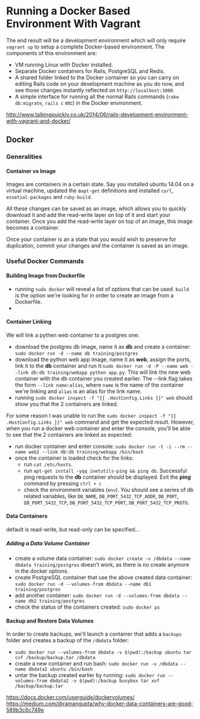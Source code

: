 # Running a Docker Based Environment With Vagrant

The end result will be a development environment which will only require `vagrant up` to setup a complete Docker-based environment. The components of this environment are:
* VM running Linux with Docker installed.
* Separate Docker containers for Rails, PostgreSQL and Redis.
* A shared folder linked to the Docker container so you can carry on editing Rails code on your development machine as you do now, and see those changes instantly reflected on `http://localhost:3000`.
* A simple interface for running all the normal Rails commands (`rake db:migrate`, `rails c` etc) in the Docker environment.

http://www.talkingquickly.co.uk/2014/06/rails-development-environment-with-vagrant-and-docker/

## Docker

### Generalities

#### Container vs Image

Images are containers in a certain state. Say you installed ubuntu 14.04 on a virtual machine, updated the a`apt-get` definitions and installed `curl`, `essetial-packages` and `ruby-build`. 

All these changes can be saved as an image, which allows you to quickly download it and add the read-write layer on top of it and start your container. Once you add the read-write layer on top of an image, this image becomes a container. 

Once your container is an a state that you would wish to preserve for duplication, commit your changes and the container is saved as an image.

### Useful Docker Commands

#### Building Image from Dockerfile

* running `sudo docker` will reveal a list of options that can be used. `build` is the option we're looking for in order to create an image from a Dockerfile.
* 

#### Container Linking

We will link a pythen web container to a postgres one:
* download the postgres db image, name it as **db** and create a container: `sudo docker run -d --name db training/postgres`
* download the python web app image, name it as **web**, assign the ports, link it to the **db** container and run it:`sudo docker run -d -P --name web --link db:db training/webapp python app.py`. This will link the new web container with the db container you created earlier. The --link flag takes the form `--link name:alias`, where `name` is the name of the container we're linking and `alias` is an alias for the link name.
* running `sudo docker inspect -f "{{ .HostConfig.Links }}" web` should show you that the 2 containers are linked.

For some reason I was unable to run the `sudo docker inspect -f "{{ .HostConfig.Links }}" web` command and get the expected result. However, when you run a docker web container and enter the console, you'll be able to see that the 2 containers are linked as expected:
* run docker container and enter console: `sudo docker run -t -i --rm --name web2 --link db:db training/webapp /bin/bash`
* once the container is loaded check for the links:
    * run `cat /etc/hosts`. 
    * run `apt-get install -yqq inetutils-ping && ping db`. Successful ping requests to the **db** container should be displayed. Exit the **ping** command by pressing `ctrl + c`
    * check the environment variables (`env`). You should see a series of db related variables, like `DB_NAME`, `DB_PORT_5432_TCP_ADDR`, `DB_PORT`, `DB_PORT_5432_TCP`, `DB_PORT_5432_TCP_PORT`, `DB_PORT_5432_TCP_PROTO`.

#### Data Containers

default is read-write, but 
read-only can be specified...

##### Adding a Data Volume Container

* create a volume data container: `sudo docker create -v /dbdata --name dbdata training/postgres` doesn't work, as there is no create anymore in the docker options. 
* create PostgreSQL container that use the above created data container: `sudo docker run -d --volumes-from dbdata --name db1 training/postgres`
* add another container: `sudo docker run -d --volumes-from dbdata --name db2 training/postgres`
* check the status of the containers created: `sudo docker ps`

#### Backup and Restore Data Volumes

In order to create backups, we'll launch a container that adds a `backups` folder and creates a backup of the `/dbdata` folder:

* `sudo docker run --volumes-from dbdata -v $(pwd):/backup ubuntu tar cvf /backup/backup.tar /dbdata`
* create a new container and run bash: `sudo docker run -v /dbdata --name dbdata2 ubuntu /bin/bash`
* untar the backup created earlier by running: `sudo docker run --volumes-from dbdata2 -v $(pwd):/backup busybox tar xvf /backup/backup.tar`

https://docs.docker.com/userguide/dockervolumes/
https://medium.com/@ramangupta/why-docker-data-containers-are-good-589b3c6c749e


